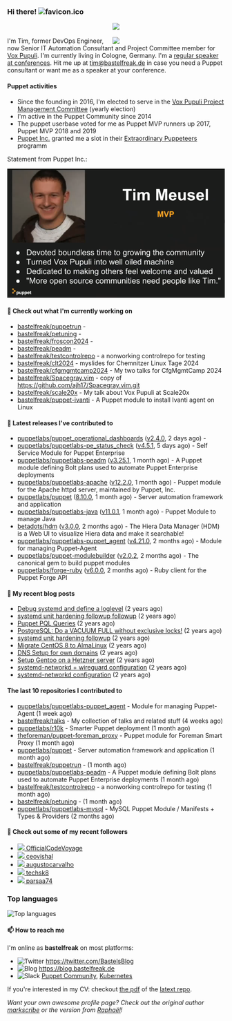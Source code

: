 ### Hi there! ![favicon.ico](https://raw.githubusercontent.com/bastelfreak/bastelfreak/master/favicon.ico)

<p align="center">
  <a href="https://github.com/ryo-ma/github-profile-trophy"><img src="https://github-profile-trophy.vercel.app/?username=bastelfreak&theme=darkhub&margin-w=15&margin-h=15&no-frame=true&column=5"/></a>
</p>

<img align="right" src="https://avatars.githubusercontent.com/bastelfreak" width="260">

I'm Tim, former DevOps Engineer, now Senior IT Automation Consultant and Project
Committee member for [Vox Pupuli](https://voxpupuli.org).
I'm currently living in Cologne, Germany. I'm a
[regular speaker at conferences](https://github.com/bastelfreak/talks#collection-of-talks-proposals-and-related-stuff).
Hit me up at [tim@bastelfreak.de](mailto:tim@bastelfeak.de) in case you need a
Puppet consultant or want me as a speaker at your conference.

#### Puppet activities

* Since the founding in 2016, I'm elected to serve in the [Vox Pupuli Project Management Committee](https://voxpupuli.org/blog/2016/10/12/pmc-election-results/) (yearly election)
* I'm active in the Puppet Community since 2014
* The puppet userbase voted for me as Puppet MVP runners up 2017, Puppet MVP 2018 and 2019
* [Puppet Inc.](https://puppet.com) granted me a slot in their [Extraordinary Puppeteers](https://puppet-champions.github.io/profiles.html) programm

Statement from Puppet Inc.:

![mvp statement](https://raw.githubusercontent.com/bastelfreak/bastelfreak/master/MVP.png)

#### 🌱 Check out what I'm currently working on


- [bastelfreak/puppetrun](https://github.com/bastelfreak/puppetrun) - 
- [bastelfreak/petuning](https://github.com/bastelfreak/petuning) - 
- [bastelfreak/froscon2024](https://github.com/bastelfreak/froscon2024) - 
- [bastelfreak/peadm](https://github.com/bastelfreak/peadm) - 
- [bastelfreak/testcontrolrepo](https://github.com/bastelfreak/testcontrolrepo) - a nonworking controlrepo for testing
- [bastelfreak/clt2024](https://github.com/bastelfreak/clt2024) - myslides for Chemnitzer Linux Tage 2024
- [bastelfreak/cfgmgmtcamp2024](https://github.com/bastelfreak/cfgmgmtcamp2024) - My two talks for CfgMgmtCamp 2024
- [bastelfreak/Spacegray.vim](https://github.com/bastelfreak/Spacegray.vim) - copy of https://github.com/ajh17/Spacegray.vim.git
- [bastelfreak/scale20x](https://github.com/bastelfreak/scale20x) - My talk about Vox Pupuli at Scale20x
- [bastelfreak/puppet-ivanti](https://github.com/bastelfreak/puppet-ivanti) - A Puppet module to install Ivanti agent on Linux

#### 🔭 Latest releases I've contributed to


- [puppetlabs/puppet_operational_dashboards](https://github.com/puppetlabs/puppet_operational_dashboards) ([v2.4.0](https://github.com/puppetlabs/puppet_operational_dashboards/releases/tag/v2.4.0), 2 days ago) - 
- [puppetlabs/puppetlabs-pe_status_check](https://github.com/puppetlabs/puppetlabs-pe_status_check) ([v4.5.1](https://github.com/puppetlabs/puppetlabs-pe_status_check/releases/tag/v4.5.1), 5 days ago) - Self Service Module for Puppet Enterprise
- [puppetlabs/puppetlabs-peadm](https://github.com/puppetlabs/puppetlabs-peadm) ([v3.25.1](https://github.com/puppetlabs/puppetlabs-peadm/releases/tag/v3.25.1), 1 month ago) - A Puppet module defining Bolt plans used to automate Puppet Enterprise deployments
- [puppetlabs/puppetlabs-apache](https://github.com/puppetlabs/puppetlabs-apache) ([v12.2.0](https://github.com/puppetlabs/puppetlabs-apache/releases/tag/v12.2.0), 1 month ago) - Puppet module for the Apache httpd server, maintained by Puppet, Inc. 
- [puppetlabs/puppet](https://github.com/puppetlabs/puppet) ([8.10.0](https://github.com/puppetlabs/puppet/releases/tag/8.10.0), 1 month ago) - Server automation framework and application
- [puppetlabs/puppetlabs-java](https://github.com/puppetlabs/puppetlabs-java) ([v11.0.1](https://github.com/puppetlabs/puppetlabs-java/releases/tag/v11.0.1), 1 month ago) - Puppet Module to manage Java
- [betadots/hdm](https://github.com/betadots/hdm) ([v3.0.0](https://github.com/betadots/hdm/releases/tag/v3.0.0), 2 months ago) - The Hiera Data Manager (HDM) is a Web UI to visualize Hiera data and make it searchable!
- [puppetlabs/puppetlabs-puppet_agent](https://github.com/puppetlabs/puppetlabs-puppet_agent) ([v4.21.0](https://github.com/puppetlabs/puppetlabs-puppet_agent/releases/tag/v4.21.0), 2 months ago) - Module for managing Puppet-Agent
- [puppetlabs/puppet-modulebuilder](https://github.com/puppetlabs/puppet-modulebuilder) ([v2.0.2](https://github.com/puppetlabs/puppet-modulebuilder/releases/tag/v2.0.2), 2 months ago) - The canonical gem to build puppet modules
- [puppetlabs/forge-ruby](https://github.com/puppetlabs/forge-ruby) ([v6.0.0](https://github.com/puppetlabs/forge-ruby/releases/tag/v6.0.0), 2 months ago) - Ruby client for the Puppet Forge API

#### 📜 My recent blog posts


- [Debug systemd and define a loglevel](https://blog.bastelfreak.de/2022/02/debug-systemd-and-define-a-loglevel/) (2 years ago)
- [systemd unit hardening followup followup](https://blog.bastelfreak.de/2022/01/systemd-unit-hardening-followup-followup/) (2 years ago)
- [Puppet PQL Queries](https://blog.bastelfreak.de/2022/01/puppet-pql-queries/) (2 years ago)
- [PostgreSQL: Do a VACUUM FULL without exclusive locks!](https://blog.bastelfreak.de/2022/01/postgresql-do-a-vacuum-full-without-exclusive-locks/) (2 years ago)
- [systemd unit hardening followup](https://blog.bastelfreak.de/2022/01/systemd-unit-hardening-followup/) (2 years ago)
- [Migrate CentOS 8 to AlmaLinux](https://blog.bastelfreak.de/2022/01/migrate-centos-8-to-almalinux/) (2 years ago)
- [DNS Setup for own domains](https://blog.bastelfreak.de/2022/01/dns-setup-for-own-domains/) (2 years ago)
- [Setup Gentoo on a Hetzner server](https://blog.bastelfreak.de/2022/01/setup-gentoo-on-a-hetzner-server/) (2 years ago)
- [systemd-networkd &#43; wireguard configuration](https://blog.bastelfreak.de/2022/01/systemd-networkd-wireguard-configuration/) (2 years ago)
- [systemd-networkd configuration](https://blog.bastelfreak.de/2022/01/systemd-networkd-configuration/) (2 years ago)

#### The last 10 repositories I contributed to


- [puppetlabs/puppetlabs-puppet_agent](https://github.com/puppetlabs/puppetlabs-puppet_agent) - Module for managing Puppet-Agent (1 week ago)
- [bastelfreak/talks](https://github.com/bastelfreak/talks) - My collection of talks and related stuff (4 weeks ago)
- [puppetlabs/r10k](https://github.com/puppetlabs/r10k) - Smarter Puppet deployment (1 month ago)
- [theforeman/puppet-foreman_proxy](https://github.com/theforeman/puppet-foreman_proxy) - Puppet module for Foreman Smart Proxy (1 month ago)
- [puppetlabs/puppet](https://github.com/puppetlabs/puppet) - Server automation framework and application (1 month ago)
- [bastelfreak/puppetrun](https://github.com/bastelfreak/puppetrun) -  (1 month ago)
- [puppetlabs/puppetlabs-peadm](https://github.com/puppetlabs/puppetlabs-peadm) - A Puppet module defining Bolt plans used to automate Puppet Enterprise deployments (1 month ago)
- [bastelfreak/testcontrolrepo](https://github.com/bastelfreak/testcontrolrepo) - a nonworking controlrepo for testing (1 month ago)
- [bastelfreak/petuning](https://github.com/bastelfreak/petuning) -  (1 month ago)
- [puppetlabs/puppetlabs-mysql](https://github.com/puppetlabs/puppetlabs-mysql) - MySQL Puppet Module / Manifests &#43; Types &amp; Providers (2 months ago)

#### 👥 Check out some of my recent followers


- [<img src="https://avatars.githubusercontent.com/u/72575602?u=ad7c98f855d11ef18db34bcb0ddbb5b7fc768f40&amp;v=4" height="20"/> OfficialCodeVoyage](https://github.com/OfficialCodeVoyage)
- [<img src="https://avatars.githubusercontent.com/u/37978213?v=4" height="20"/> ceovishal](https://github.com/ceovishal)
- [<img src="https://avatars.githubusercontent.com/u/8357866?v=4" height="20"/> augustocarvalho](https://github.com/augustocarvalho)
- [<img src="https://avatars.githubusercontent.com/u/71723339?v=4" height="20"/> techsk8](https://github.com/techsk8)
- [<img src="https://avatars.githubusercontent.com/u/133056472?u=f0118db611ed7ebba7844cf672a317206636dcb2&amp;v=4" height="20"/> parsaa74](https://github.com/parsaa74)

### Top languages

![Top languages](https://github-readme-stats.vercel.app/api/top-langs/?username=bastelfreak&hide_title=true)

#### 📫 How to reach me

I'm online as **bastelfreak** on most platforms:

- <img src="https://raw.githubusercontent.com/FortAwesome/Font-Awesome/master/svgs/brands/twitter.svg" width="20" alt="Twitter" /> https://twitter.com/BastelsBlog
- <img src="https://raw.githubusercontent.com/FortAwesome/Font-Awesome/master/svgs/brands/wordpress.svg" width="20" alt="Blog" /> https://blog.bastelfreak.de
- <img src="https://raw.githubusercontent.com/FortAwesome/Font-Awesome/master/svgs/brands/slack.svg" width="20" alt="Slack" /> [Puppet Community](https://slack.puppet.com/), [Kubernetes](https://slack.k8s.io/)

If you're interested in my CV: checkout [the pdf](https://github.com/bastelfreak/cv/raw/master/content-en.pdf) of the [latext repo](https://github.com/bastelfreak/cv#readme).

*Want your own awesome profile page? Check out the original author [markscribe](https://github.com/muesli/markscribe) or the version from [Raphaël](https://github.com/raphink/raphink#hi-there-)!*
